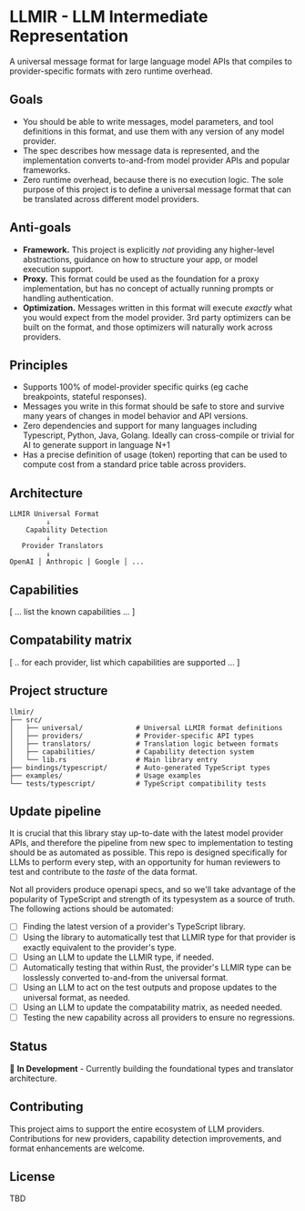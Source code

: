 # LLMIR - LLM Intermediate Representation

A universal message format for large language model APIs that compiles to provider-specific formats with zero runtime overhead.

## Goals

- You should be able to write messages, model parameters, and tool definitions in this format, and use them with any version of any model provider.
- The spec describes how message data is represented, and the implementation converts to-and-from model provider APIs and popular frameworks.
- Zero runtime overhead, because there is no execution logic. The sole purpose of this project is to define a universal message format that can be translated across different model providers.

## Anti-goals

- **Framework.** This project is explicitly _not_ providing any higher-level abstractions, guidance on how to structure your app, or model execution support.
- **Proxy.** This format could be used as the foundation for a proxy implementation, but has no concept of actually running prompts or handling authentication.
- **Optimization.** Messages written in this format will execute _exactly_ what you would expect from the model provider. 3rd party optimizers can be built on the format, and those optimizers will naturally work across providers.

## Principles

- Supports 100% of model-provider specific quirks (eg cache breakpoints, stateful responses).
- Messages you write in this format should be safe to store and survive many years of changes in model behavior and API versions.
- Zero dependencies and support for many languages including Typescript, Python, Java, Golang. Ideally can cross-compile or trivial for AI to generate support in language N+1
- Has a precise definition of usage (token) reporting that can be used to compute cost from a standard price table across providers.

## Architecture

```
LLMIR Universal Format
         ↓
    Capability Detection
         ↓
   Provider Translators
         ↓
OpenAI │ Anthropic │ Google │ ...
```

## Capabilities

[ ... list the known capabilities ... ]

## Compatability matrix

[ .. for each provider, list which capabilities are supported ... ]

## Project structure

```
llmir/
├── src/
│   ├── universal/             # Universal LLMIR format definitions  
│   ├── providers/             # Provider-specific API types
│   ├── translators/           # Translation logic between formats
│   ├── capabilities/          # Capability detection system
│   └── lib.rs                 # Main library entry
├── bindings/typescript/       # Auto-generated TypeScript types
├── examples/                  # Usage examples
└── tests/typescript/          # TypeScript compatibility tests
```

## Update pipeline

It is crucial that this library stay up-to-date with the latest model provider APIs, and therefore the pipeline from new spec to implementation to testing should be as automated
as possible. This repo is designed specifically for LLMs to perform every step, with an opportunity for human reviewers to test and contribute to the _taste_ of the data format.

Not all providers produce openapi specs, and so we'll take advantage of the popularity of TypeScript and strength of its typesystem as a source of truth. The following actions
should be automated:

- [ ] Finding the latest version of a provider's TypeScript library.
- [ ] Using the library to automatically test that LLMIR type for that provider is exactly equivalent to the provider's type.
- [ ] Using an LLM to update the LLMIR type, if needed.
- [ ] Automatically testing that within Rust, the provider's LLMIR type can be losslessly converted to-and-from the universal format.
- [ ] Using an LLM to act on the test outputs and propose updates to the universal format, as needed.
- [ ] Using an LLM to update the compatability matrix, as needed needed.
- [ ] Testing the new capability across all providers to ensure no regressions.

## Status

🚧 **In Development** - Currently building the foundational types and translator architecture.

## Contributing

This project aims to support the entire ecosystem of LLM providers. Contributions for new providers, capability detection improvements, and format enhancements are welcome.

## License

TBD
